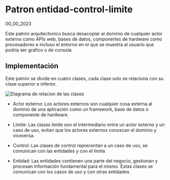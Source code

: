 # Patron entidad-control-limite
00_00_2023

Este patrón arquitectonico busca desacoplar al dominio de cualquier actor externo como APIs web, bases de datos, componertes de hardware como procesadores e incluso el entorno en el que se muestra al usuario que podria ser grafico o de consola. 

## Implementación

Este patrón se divide en cuatro clases, cada clase solo se relaciona con su clase superior e inferior.

![Diagrama de relacion de las clases]()

* Actor externo: Los actores externos son cualquier cosa externa al dominio de una aplicación como un framework, base de datos o componente de hardware.

* Limite: Las clases limite son el intermediario entre un actor externo y un caso de uso, evitan que los actores externos conoscan el dominio y viceversa.

* Control: Las clases de control reprecentan a un caso de uso, se comunican con las entidades y con el limite.

* Entidad: Las entidades contienen una parte del negocio, gestionan y procesan información fundamental para el mismo. Estas clases se comunican con los casos de uso y con otras entidades.

